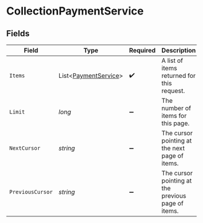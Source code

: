 # CollectionPaymentService


## Fields

| Field                                                             | Type                                                              | Required                                                          | Description                                                       | Example                                                           |
| ----------------------------------------------------------------- | ----------------------------------------------------------------- | ----------------------------------------------------------------- | ----------------------------------------------------------------- | ----------------------------------------------------------------- |
| `Items`                                                           | List<[PaymentService](../../Models/Components/PaymentService.md)> | :heavy_check_mark:                                                | A list of items returned for this request.                        |                                                                   |
| `Limit`                                                           | *long*                                                            | :heavy_minus_sign:                                                | The number of items for this page.                                | 20                                                                |
| `NextCursor`                                                      | *string*                                                          | :heavy_minus_sign:                                                | The cursor pointing at the next page of items.                    | ZXhhbXBsZTE                                                       |
| `PreviousCursor`                                                  | *string*                                                          | :heavy_minus_sign:                                                | The cursor pointing at the previous page of items.                | Xkjss7asS                                                         |
